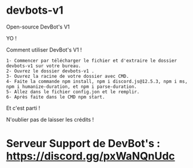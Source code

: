 # devbots-v1
Open-source DevBot's V1

YO ! 

Comment utiliser DevBot's V1 !


    1- Commencer par télécharger le fichier et d'extraire le dossier devbots-v1 sur votre bureau.
    2- Ouvrez le dossier devbots-v1 .
    3- Ouvrez la racine de votre dossier avec CMD.
    4- Faite la commande npm install, npm i discord.js@12.5.3, npm i ms, npm i humanize-duration, et npm i parse-duration.
    5- Allez dans le fichier config.jon et le remplir.
    6- Après faite dans le CMD npm start.

Et c'est parti !

N'oublier pas de laisser les crédits !

# Serveur Support de DevBot's : https://discord.gg/pxWaNQnUdc


